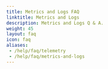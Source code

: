 ```yaml
---
title: Metrics and Logs FAQ
linktitle: Metrics and Logs
description: Metrics and Logs Q & A.
weight: 45
layout: faq
icon: faq
aliases:
 - /help/faq/telemetry
 - /help/faq/metrics-and-logs
---
```

